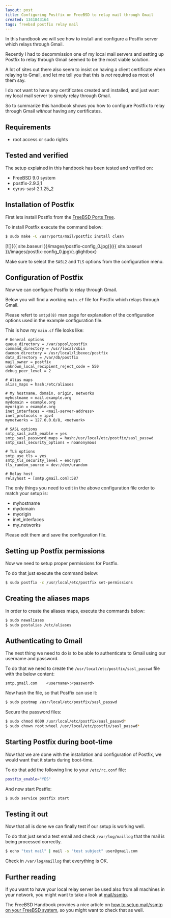 ```yaml
---
layout: post
title: Configuring Postfix on FreeBSD to relay mail through Gmail
created: 1341843164
tags: freebsd postfix relay mail
---
```

In this handbook we will see how to install and configure a
Postfix server which relays through Gmail.

Recently I had to decommission one of my local mail servers and
setting up Postfix to relay through Gmail seemed to be the
most viable solution.

A lot of sites out there also seem to insist on having a client
certificate when relaying to Gmail, and let me tell
you that this is *not* required as most of them say. 

I do not want to have any certificates created and installed, and
just want my local mail server to simply relay through Gmail.

So to summarize this handbook shows you how to configure Postfix to
relay through Gmail *without* having any certificates.

## Requirements

* root access or sudo rights

## Tested and verified

The setup explained in this handbook has been tested and verified on:

* FreeBSD 9.0 system
* postfix-2.9.3,1
* cyrus-sasl-2.1.25_2

## Installation of Postfix

First lets install Postfix from the
[FreeBSD Ports Tree](http://www.freebsd.org/doc/en_US.ISO8859-1/books/handbook/ports.html).

To install Postfix execute the command below:

```bash
$ sudo make -C /usr/ports/mail/postfix install clean
```

[![]({{ site.baseurl }}/images/postfix-config_0.jpg)]({{ site.baseurl }}/images/postfix-config_0.jpg){:.glightbox}

Make sure to select the `SASL2` and `TLS` options from the
configuration menu.

## Configuration of Postfix

Now we can configure Postfix to relay through Gmail.

Below you will find a working `main.cf` file for Postfix which
relays through Gmail.

Please refert to `smtpd(8)` man page for explanation of the
configuration options used in the example configuration file.

This is how my `main.cf` file looks like:

```text
# General options
queue_directory = /var/spool/postfix
command_directory = /usr/local/sbin
daemon_directory = /usr/local/libexec/postfix
data_directory = /var/db/postfix
mail_owner = postfix
unknown_local_recipient_reject_code = 550
debug_peer_level = 2

# Alias maps
alias_maps = hash:/etc/aliases

# My hostname, domain, origin, networks
myhostname = mail.example.org
mydomain = example.org
myorigin = example.org
inet_interfaces = <mail-server-address>
inet_protocols = ipv4
mynetworks = 127.0.0.0/8, <network>

# SASL options
smtp_sasl_auth_enable = yes
smtp_sasl_password_maps = hash:/usr/local/etc/postfix/sasl_passwd
smtp_sasl_security_options = noanonymous

# TLS options
smtp_use_tls = yes
smtp_tls_security_level = encrypt
tls_random_source = dev:/dev/urandom

# Relay host
relayhost = [smtp.gmail.com]:587
```

The only things you need to edit in the above configuration
file order to match your setup is:

* myhostname
* mydomain
* myorigin
* inet_interfaces
* my_networks

Please edit them and save the configuration file.

## Setting up Postfix permissions

Now we need to setup proper permissions for Postfix.

To do that just execute the command below:

```bash
$ sudo postfix -c /usr/local/etc/postfix set-permissions
```

## Creating the aliases maps 

In order to create the aliases maps, execute the commands below:

```bash
$ sudo newaliases
$ sudo postalias /etc/aliases
```

## Authenticating to Gmail

The next thing we need to do is to be able to authenticate to
Gmail using our username and password.

To do that we need to create the `/usr/local/etc/postfix/sasl_passwd`
file with the below content:

```text
smtp.gmail.com    <username>:<password>
```

Now hash the file, so that Postfix can use it:

```bash
$ sudo postmap /usr/local/etc/postfix/sasl_passwd
```

Secure the password files:

```bash
$ sudo chmod 0600 /usr/local/etc/postfix/sasl_passwd*
$ sudo chown root:wheel /usr/local/etc/postfix/sasl_passwd*
```

## Starting Postfix during boot-time

Now that we are done with the installation and configuration of
Postfix, we would want that it starts during boot-time.

To do that add the following line to your `/etc/rc.conf` file:

```bash
postfix_enable="YES"
```

And now start Postfix:

```bash
$ sudo service postfix start
```

## Testing it out

Now that all is done we can finally test if our setup is working well.

To do that just send a test email and check `/var/log/maillog` that the
mail is being processed correctly.

```bash
$ echo "test mail" | mail -s "test subject" user@gmail.com
```

Check in `/var/log/maillog` that everything is OK.

## Further reading

If you want to have your local relay server be used also from all
machines in your network, you might want to 
take a look at [mail/ssmtp](http://www.freshports.org/mail/ssmtp/).

The FreeBSD Handbook provides a nice article on
[how to setup mail/ssmtp on your FreeBSD system](http://www.freebsd.org/doc/en_US.ISO8859-1/books/handbook/outgoing-only.html),
so you might want to check that as well.
